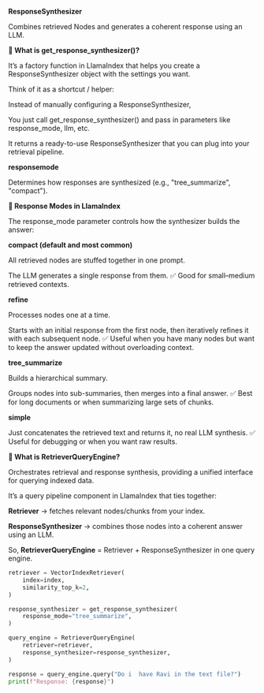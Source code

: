 **ResponseSynthesizer**

Combines retrieved Nodes and generates a coherent response using an LLM.

**🔹 What is get_response_synthesizer()?**

It’s a factory function in LlamaIndex that helps you create a ResponseSynthesizer object with the settings you want.

Think of it as a shortcut / helper:

Instead of manually configuring a ResponseSynthesizer,

You just call get_response_synthesizer() and pass in parameters like response_mode, llm, etc.

It returns a ready-to-use ResponseSynthesizer that you can plug into your retrieval pipeline.

**responsemode**

Determines how responses are synthesized (e.g., "tree_summarize", "compact").

**🔹 Response Modes in LlamaIndex**

The response_mode parameter controls how the synthesizer builds the answer:

**compact (default and most common)**

All retrieved nodes are stuffed together in one prompt.

The LLM generates a single response from them.
✅ Good for small–medium retrieved contexts.

**refine**

Processes nodes one at a time.

Starts with an initial response from the first node, then iteratively refines it with each subsequent node.
✅ Useful when you have many nodes but want to keep the answer updated without overloading context.

**tree_summarize**

Builds a hierarchical summary.

Groups nodes into sub-summaries, then merges into a final answer.
✅ Best for long documents or when summarizing large sets of chunks.

**simple**

Just concatenates the retrieved text and returns it, no real LLM synthesis.
✅ Useful for debugging or when you want raw results.


**🔹 What is RetrieverQueryEngine?**

Orchestrates retrieval and response synthesis, providing a unified interface for querying indexed data.

It’s a query pipeline component in LlamaIndex that ties together:

**Retriever** → fetches relevant nodes/chunks from your index.

**ResponseSynthesizer** → combines those nodes into a coherent answer using an LLM.

So, **RetrieverQueryEngine** = Retriever + ResponseSynthesizer in one query engine.

```python
retriever = VectorIndexRetriever(
    index=index,
    similarity_top_k=2,
)

response_synthesizer = get_response_synthesizer(
    response_mode="tree_summarize",
)

query_engine = RetrieverQueryEngine(
    retriever=retriever,
    response_synthesizer=response_synthesizer,
)

response = query_engine.query("Do i  have Ravi in the text file?")
print(f"Response: {response}")
```
